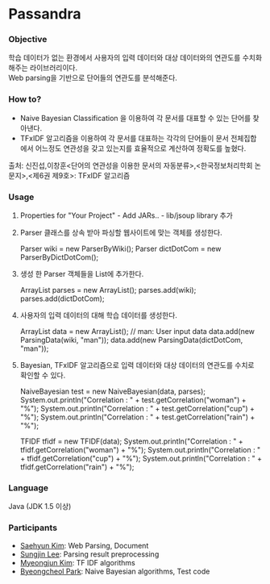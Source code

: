 ﻿# Passandra

### Objective

학습 데이터가 없는 환경에서 사용자의 입력 데이터와 대상 데이터와의 연관도를 수치화 해주는 라이브러리이다.  
Web parsing을 기반으로 단어들의 연관도를 분석해준다.  

### How to?

* Naive Bayesian Classification 을 이용하여 각 문서를 대표할 수 있는 단어를 찾아낸다.  
* TFxIDF 알고리즘을 이용하여 각 문서를 대표하는 각각의 단어들이 문서 전체집합에서 어느정도 연관성을 갖고 있는지를 효율적으로 계산하여 정확도를 높혔다.  

출처: 신진섭,이창훈<단어의 연관성을 이용한 문서의 자동분류>,<한국정보처리학회 논문지>,<제6권 제9호>: TFxIDF 알고리즘  

### Usage

1. Properties for "Your Project" - Add JARs.. - lib/jsoup library 추가  
2. Parser 클래스를 상속 받아 파싱할 웹사이트에 맞는 객체를 생성한다.  

    Parser wiki = new ParserByWiki();
    Parser dictDotCom = new ParserByDictDotCom();
  
3. 생성 한 Parser 객체들을 List에 추가한다.  
    
    ArrayList<Parser> parses = new ArrayList<Parser>();
    parses.add(wiki);
    parses.add(dictDotCom);

4. 사용자의 입력 데이터의 대해 학습 데이터를 생성한다.  
    
    ArrayList<ParsingData> data = new ArrayList<ParsingData>();
	// man: User input data
    data.add(new ParsingData(wiki, "man"));
    data.add(new ParsingData(dictDotCom, "man"));

5. Bayesian, TFxIDF 알고리즘으로 입력 데이터와 대상 데이터의 연관도를 수치로 확인할 수 있다.  
    
    NaiveBayesian test = new NaiveBayesian(data, parses);
    System.out.println("Correlation : " + test.getCorrelation("woman") + "%");
    System.out.println("Correlation : " + test.getCorrelation("cup") + "%");
    System.out.println("Correlation : " + test.getCorrelation("rain") + "%");

    TFIDF tfidf = new TFIDF(data);
    System.out.println("Correlation : " + tfidf.getCorrelation("woman") + "%");
    System.out.println("Correlation : " + tfidf.getCorrelation("cup") + "%");
    System.out.println("Correlation : " + tfidf.getCorrelation("rain") + "%");

### Language

Java (JDK 1.5 이상)

### Participants

* [Saehyun Kim](https://github.com/saehyun/): Web Parsing, Document  
* [Sungjin Lee](https://github.com/qchonjae): Parsing result preprocessing  
* [Myeongjun Kim](https://github.com/kimmyeongjun): TF IDF algorithms  
* [Byeongcheol Park](https://github.com/gkr2410): Naive Bayesian algorithms, Test code  

